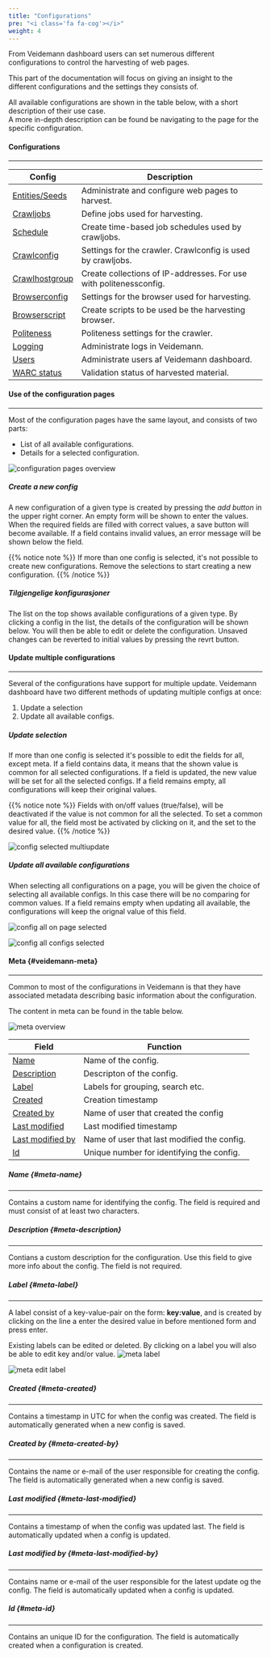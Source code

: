 ```yaml
---
title: "Configurations"
pre: "<i class='fa fa-cog'></i>"
weight: 4
---
```


From Veidemann dashboard users can set numerous different configurations to control the harvesting of web pages.

This part of the documentation will focus on giving an insight to the different configurations and the settings they consists of. 

All available configurations are shown in the table below, with a short description of their use case.  
A more in-depth description can be found be navigating to the page for the specific configuration.

#### Configurations
--------------------  

Config                                 | Description
---------------------------------------|--------------------------------------------------------------------------------
[Entities/Seeds](entities-and-seeds)   |  Administrate and configure web pages to harvest.
[Crawljobs](crawljob)                  |  Define jobs used for harvesting.
[Schedule](schedule)                   |  Create time-based job schedules used by crawljobs.
[Crawlconfig](crawlconfig)             |  Settings for the crawler. Crawlconfig is used by crawljobs.
[Crawlhostgroup](crawlhostgroupconfig) |  Create collections of IP-addresses. For use with politenessconfig.
[Browserconfig](browserconfig)         |  Settings for the browser used for harvesting.
[Browserscript](browserscript)         |  Create scripts to be used be the harvesting browser.
[Politeness](politenessconfig)         |  Politeness settings for the crawler.
[Logging](logging)                     |  Administrate logs in Veidemann.
[Users](users)                         |  Administrate users af Veidemann dashboard.
[WARC status](warcstatus)              |  Validation status of harvested material.


#### Use of the configuration pages
----------------------------------

Most of the configuration pages have the same layout, and consists of two parts:  
- List of all available configurations.
- Details for a selected configuration. 

![configuration pages overview](/img/config/veidemann_dashboard_configuration_pages_overview.png)  

##### Create a new config

A new configuration of a given type is created by pressing the *add button* in the upper right corner.
An empty form will be shown to enter the values. When the required fields are filled with correct values, a save button 
will become available. If a field contains invalid values, an error message will be shown below the field.

{{% notice note %}}
If more than one config is selected, it's not possible to create new configurations. Remove the selections to start 
creating a new configuration. 
{{% /notice %}}


##### Tilgjengelige konfigurasjoner

The list on the top shows available configurations of a given type. By clicking a config in the list, the details of the
configuration will be shown below. You will then be able to edit or delete the configuration. Unsaved changes can be 
reverted to initial values by pressing the revrt button.

#### Update multiple configurations
------------------------------------------
Several of the configurations have support for multiple update.
Veidemann dashboard have two different methods of updating multiple configs at once:

1. Update a selection  
2. Update all available configs.  

##### Update selection
If more than one config is selected it's possible to edit the fields for all, except meta. If a field contains data, it 
means that the shown value is common for all selected configurations. If a field is updated, the new value will be set
for all the selected configs. If a field remains empty, all configurations will keep their original values.   

{{% notice note %}}
Fields with on/off values (true/false), will be deactivated if the value is not common for all the selected. To set a 
common value for all, the field most be activated by clicking on it, and the set to the desired value. 
{{% /notice %}}

![config selected multiupdate](/img/config/veidemann_dashboard_configuration_selected_multiupdate.png)


##### Update all available configurations

When selecting all configurations on a page, you will be given the choice of selecting all available configs. In this case
there will be no comparing for common values. If a field remains empty when updating all available, the configurations will
keep the orignal value of this field. 


![config all on page selected](/img/config/veidemann_dashboard_all_configs_on_page_selected.png)

![config all configs selected](/img/config/veidemann_dashboard_all_configs_selected.png)


#### Meta {#veidemann-meta}
----------------------------

Common to most of the configurations in Veidemann is that they have associated metadata describing basic information
about the configuration. 

The content in meta can be found in the table below.  

![meta overview](/img/config/veidemann_dashboard_meta_overview.png)  


Field                                       | Function
--------------------------------------------| -----------------------------------------------------------------------------
[Name](#meta-name)                          | Name of the config. 
[Description](#meta-description)            | Descripton of the config.
[Label](#meta-label)                        | Labels for grouping, search etc.
[Created](#meta-created)                    | Creation timestamp 
[Created by](#meta-created-by)              | Name of user that created the config
[Last modified](#meta-last-modified)        | Last modified timestamp
[Last modified by](#meta-last-modiefied-by) | Name of user that last modified the config.
[Id](#meta-id)                              | Unique number for identifying the config.


##### Name {#meta-name}
----------------------
Contains a custom name for identifying the config. The field is required and must consist of at least two characters.


##### Description {#meta-description}
------------------------------------
Contians a custom description for the configuration. Use this field to give more info about the config. The field is not
required.

##### Label {#meta-label}
------------------------

A label consist of a key-value-pair on the form: **key:value**, and is created by clicking on the line a enter the 
desired value in before mentioned form and press enter.

Existing labels can be edited or deleted. By clicking on a label you will also be able to edit key and/or value.
![meta label](/img/config/veidemann_dashboard_meta_label.png)


![meta edit label](/img/config/veidemann_dashboard_meta_edit_label.png)

##### Created {#meta-created}
------------------------------
Contains a timestamp in UTC for when the config was created. The field is automatically generated
when a new config is saved.
  
##### Created by {#meta-created-by}
------------------------------------
Contains the name or e-mail of the user responsible for creating the config. The field is automatically generated 
when a new config is saved.

##### Last modified {#meta-last-modified}
--------------------------------------
Contains a timestamp of when the config was updated last. The field is automatically updated when a config is updated.
      
##### Last modified by {#meta-last-modified-by}
--------------------------------------------
Contains name or e-mail of the user responsible for the latest update og the config. The field is automatically updated
when a config is updated.

##### Id {#meta-id}
-------------------
Contains an unique ID for the configuration. The field is automatically created when a configuration is created.